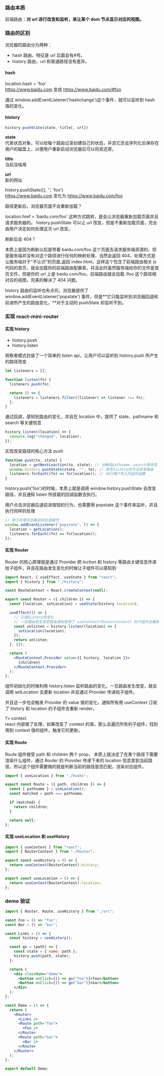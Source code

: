 ### 路由本质

前端路由：**对 url 进行改变和监听，来让某个 dom 节点显示对应的视图。**

### 路由的区别

浏览器的路由分为两种：

- hash 路由，特征是 url 后面会有#号。
- history 路由，url 和普通路径没有差异。

#### hash

location.hash = 'foo'  
https://www.baidu.com 变成 https://www.baidu.com/#foo

通过 window.addEventListener('hashchange')这个事件，就可以监听到 hash 值的变化。

#### history

```js
history.pushState(state, title[, url])
```

**state**  
代表状态对象，可以给每个路由记录创建自己的状态，并且它还会序列化后保存在用户的磁盘上，以便用户重新启动浏览器后可以将其还原。

**title**  
当前没啥用

**url**  
新的网址

history.pushState({}, '', 'foo')  
https://www.baidu.com 变化为 https://www.baidu.com/foo

路径更新后，浏览器页面不会重新加载？

location.href = 'baidu.com/foo' 这种方式跳转，是会让浏览器重新加载页面并且请求服务器的。
history.pushState 可以让 url 改变，但是不重新加载页面，完全由用户决定如何处理这次 url 改变。

刷新后会 404？

本质上是因为刷新以后是带着 baidu.com/foo 这个页面去请求服务端资源的，但是服务端并没有对这个路径进行任何的映射处理，当然会返回 404，处理方式是让服务端对于"不认识"的页面,返回 index.html，这样这个包含了前端路由相关 js 代码的首页，就会加载你的前端路由配置表，并且此时虽然服务端给你的文件是首页文件，但是你的 url 上是 baidu.com/foo，前端路由就会加载 /foo 这个路径相对应的视图，完美的解决了 404 问题。

history 路由的监听也有点坑，浏览器提供了 window.addEventListener('popstate') 事件，但是**它只能监听到浏览器回退和前进所产生的路由变化，**对于主动的 pushState 却监听不到。

### 实现 react-mini-router

#### 实现 history

- history.push
- history.listen

观察者模式封装了一个简单的 listen api，让用户可以监听到 history.push 所产生的路径改变

```js
let listeners = [];

function listen(fn) {
  listeners.push(fn);

  return () => {
    listeners = listeners.filter((listener) => listener !== fn);
  };
}
```

通过回调，感知到路由的变化，并且在 location 中，提供了 state、pathname 和 search 等关键信息

```js
history.listen((location) => {
  console.log("changed", location);
});
```

实现改变路径的核心方法 push

```js
function push(to, state) {
  location = getNextLoaction(to, state); // 分解成pathname、search等信息
  window.history.pushState(state, "", to); // 原生history的方法改变路由
  listeners.forEach((fn) => fn(location)); // 执行用户传入的监听函数
}
```

history.push('foo')的时候，本质上就是调用 window.history.pushState 去改变路径，并且通知 listen 所挂载的回调函数去执行。

用户点击浏览器后退前进按钮的行为，也需要用 popstate 这个事件来监听，并且执行同样的处理

```js
// 用于处理浏览器前进后退操作
window.addEventListener("popstate", () => {
  location = getLocation();
  listeners.forEach((fn) => fn(location));
});
```

#### 实现 Router

Router 的核心原理就是通过 Provider 把 loction 和 history 等路由关键信息传递给子组件，并且在路由发生变化的时候让子组件可以感知到

```jsx
import React, { useEffect, useState } from "react";
import { history } from "./history";

const RouteContext = React.createContext(null);

export const Router = ({ children }) => {
  const [location, setLocation] = useState(history.location);

  useEffect(() => {
    // 订阅history的变化
    // 一旦路由发生改变就会通知使用了 useContext(RouterContext) 的子组件去重新渲染
    const unlisten = history.listen((location) => {
      setLocation(location);
    });
    return unlisten;
  }, []);

  return (
    <RouteContext.Provider value={{ history, location }}>
      {children}
    </RouteContext.Provider>
  );
};
```

组件初始化的时候利用 history.listen 监听路由的变化，一旦路由发生改变，就会调用 setLocation 去更新 location 并且通过 Provider 传递给子组件。

并且这一步也会触发 Provider 的 value 值的变化，通知所有用 useContext 订阅了 history 和 location 的子组件去重新 render。

?> context  
react 内部做了处理，如果改变了 context 的值，那么会遍历所有的子组件，找到用到 context 值的组件，触发它的更新。

#### 实现 Route

Route 组件接受 path 和 children 两个 prop， 本质上就决定了在某个路径下需要渲染什么组件，通过 Router 的 Provider 传递下来的 location 信息拿到当前路径，所以这个组件需要做的就是判断当前的路径是否匹配，渲染对应组件。

```jsx
import { useLocation } from "./hooks";

export const Route = ({ path, children }) => {
  const { pathname } = useLocation();
  const matched = path === pathname;

  if (matched) {
    return children;
  }

  return null;
};
```

#### 实现 useLocation 和 useHistory

```jsx
import { useContext } from "react";
import { RouterContext } from "./Router";

export const useHistory = () => {
  return useContext(RouterContext).history;
};

export const useLocation = () => {
  return useContext(RouterContext).location;
};
```

### demo 验证

```jsx
import { Router, Route, useHistory } from "./src";

const Foo = () => "foo";
const Bar = () => "bar";

const Links = () => {
  const history = useHistory();

  const go = (path) => {
    const state = { name: path };
    history.push(path, state);
  };

  return (
    <div className="demo">
      <button onClick={() => go("foo")}>foo</button>
      <button onClick={() => go("bar")}>bar</button>
    </div>
  );
};

const Demo = () => {
  return (
    <Router>
      <Links />
      <Route path="foo">
        <Foo />
      </Route>
      <Route path="bar">
        <Bar />
      </Route>
    </Router>
  );
};

export default Demo;
```
